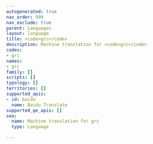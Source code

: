 ```yaml
---
autogenerated: true
nav_order: 999
nav_exclude: true
parent: Languages
layout: language
title: <code>grc</code>
description: Machine translation for <code>grc</code>
codes:
- grc
names:
- grc
family: []
scripts: []
typology: []
territories: []
supported_apis:
- id: baidu
  name: Baidu Translate
supported_qe_apis: []
seo:
  name: Machine translation for grc
  type: Language

---
```


